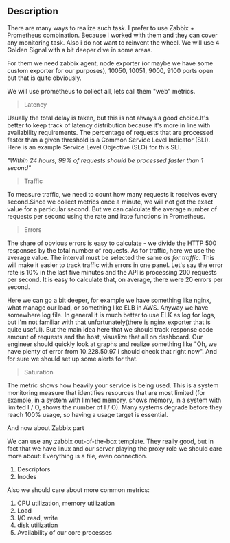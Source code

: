 ## Description

There are many ways to realize such task. I prefer to use Zabbix + Prometheus combination. Because i worked with them and they can cover any monitoring task.
Also i do not want to reinvent the wheel. We will use 4 Golden Signal with a bit deeper dive in some areas.  

For them we need zabbix agent, node exporter (or maybe we have some custom exporter for our purposes), 10050, 10051, 9000, 9100 ports open but that is quite obviously. 

We will use prometheus to collect all, lets call them "web" metrics. 

> Latency 

Usually the total delay is taken, but this is not always a good choice.It's better to keep track of latency distribution because it's more in line with availability requirements. The percentage of requests that are processed faster than a given threshold is a Common Service Level Indicator (SLI). Here is an example Service Level Objective (SLO) for this SLI. 

*"Within 24 hours, 99% of requests should be processed faster than 1 second"*

> Traffic

To measure traffic, we need to count how many requests it receives every second.Since we collect metrics once a minute, we will not get the exact value for a particular second. But we can calculate the average number of requests per second using the rate and irate functions in Prometheus.

> Errors

The share of obvious errors is easy to calculate - we divide the HTTP 500 responses by the total number of requests. As for traffic, here we use the average value. The interval must be selected the same *as for traffic*. This will make it easier to track traffic with errors in one panel. Let's say the error rate is 10% in the last five minutes and the API is processing 200 requests per second. It is easy to calculate that, on average, there were 20 errors per second.

Here we can go a bit deeper, for example we have something like nginx, what manage our load, or something like ELB in AWS. Anyway we have somewhere log file. In general it is much better to use ELK as log for logs, but i'm not familiar with that unfortunately(there is nginx exporter that is quite useful). But the main idea here that we should track response code amount of requests and the host, visualize that all on dashboard. Our engineer should quickly look at graphs and realize something like "Oh, we have plenty of error from 10.228.50.97 i should check that right now". And for sure we should set up some alerts for that.

> Saturation

The metric shows how heavily your service is being used. This is a system monitoring measure that identifies resources that are most limited (for example, in a system with limited memory, shows memory, in a system with limited I / O, shows the number of I / O). Many systems degrade before they reach 100% usage, so having a usage target is essential.

And now about Zabbix part

We can use any zabbix out-of-the-box template. They really good, but in fact that we have linux and our server playing the proxy role we should care more about:
Everything is a file, even connection. 
1) Descriptors
2) Inodes


Also we should care about more common metrics: 
1) CPU utilization, memory utilization
2) Load 
3) I/O read, write
4) disk utilization
5) Availability of our core processes 
